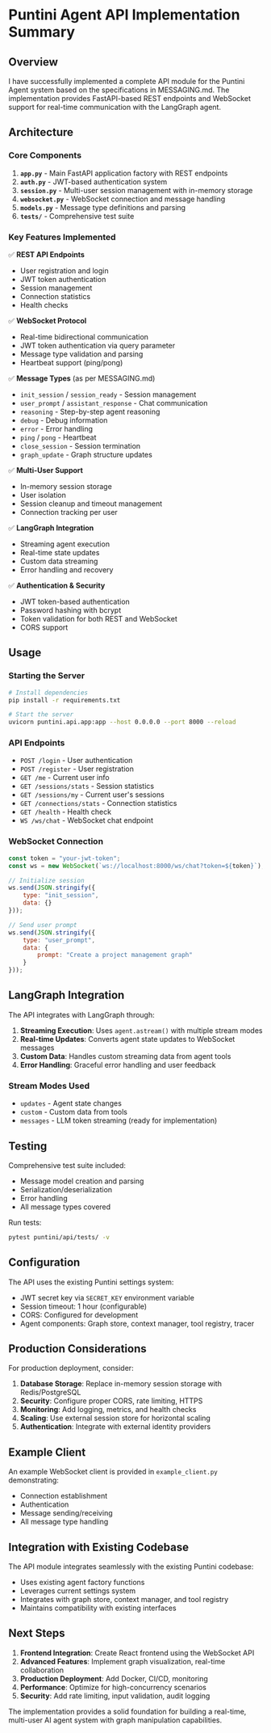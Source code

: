 # Puntini Agent API Implementation Summary

## Overview

I have successfully implemented a complete API module for the Puntini Agent system based on the specifications in MESSAGING.md. The implementation provides FastAPI-based REST endpoints and WebSocket support for real-time communication with the LangGraph agent.

## Architecture

### Core Components

1. **`app.py`** - Main FastAPI application factory with REST endpoints
2. **`auth.py`** - JWT-based authentication system
3. **`session.py`** - Multi-user session management with in-memory storage
4. **`websocket.py`** - WebSocket connection and message handling
5. **`models.py`** - Message type definitions and parsing
6. **`tests/`** - Comprehensive test suite

### Key Features Implemented

✅ **REST API Endpoints**
- User registration and login
- JWT token authentication
- Session management
- Connection statistics
- Health checks

✅ **WebSocket Protocol**
- Real-time bidirectional communication
- JWT token authentication via query parameter
- Message type validation and parsing
- Heartbeat support (ping/pong)

✅ **Message Types** (as per MESSAGING.md)
- `init_session` / `session_ready` - Session management
- `user_prompt` / `assistant_response` - Chat communication
- `reasoning` - Step-by-step agent reasoning
- `debug` - Debug information
- `error` - Error handling
- `ping` / `pong` - Heartbeat
- `close_session` - Session termination
- `graph_update` - Graph structure updates

✅ **Multi-User Support**
- In-memory session storage
- User isolation
- Session cleanup and timeout management
- Connection tracking per user

✅ **LangGraph Integration**
- Streaming agent execution
- Real-time state updates
- Custom data streaming
- Error handling and recovery

✅ **Authentication & Security**
- JWT token-based authentication
- Password hashing with bcrypt
- Token validation for both REST and WebSocket
- CORS support

## Usage

### Starting the Server

```bash
# Install dependencies
pip install -r requirements.txt

# Start the server
uvicorn puntini.api.app:app --host 0.0.0.0 --port 8000 --reload
```

### API Endpoints

- `POST /login` - User authentication
- `POST /register` - User registration
- `GET /me` - Current user info
- `GET /sessions/stats` - Session statistics
- `GET /sessions/my` - Current user's sessions
- `GET /connections/stats` - Connection statistics
- `GET /health` - Health check
- `WS /ws/chat` - WebSocket chat endpoint

### WebSocket Connection

```javascript
const token = "your-jwt-token";
const ws = new WebSocket(`ws://localhost:8000/ws/chat?token=${token}`);

// Initialize session
ws.send(JSON.stringify({
    type: "init_session",
    data: {}
}));

// Send user prompt
ws.send(JSON.stringify({
    type: "user_prompt",
    data: {
        prompt: "Create a project management graph"
    }
}));
```

## LangGraph Integration

The API integrates with LangGraph through:

1. **Streaming Execution**: Uses `agent.astream()` with multiple stream modes
2. **Real-time Updates**: Converts agent state updates to WebSocket messages
3. **Custom Data**: Handles custom streaming data from agent tools
4. **Error Handling**: Graceful error handling and user feedback

### Stream Modes Used

- `updates` - Agent state changes
- `custom` - Custom data from tools
- `messages` - LLM token streaming (ready for implementation)

## Testing

Comprehensive test suite included:

- Message model creation and parsing
- Serialization/deserialization
- Error handling
- All message types covered

Run tests:
```bash
pytest puntini/api/tests/ -v
```

## Configuration

The API uses the existing Puntini settings system:

- JWT secret key via `SECRET_KEY` environment variable
- Session timeout: 1 hour (configurable)
- CORS: Configured for development
- Agent components: Graph store, context manager, tool registry, tracer

## Production Considerations

For production deployment, consider:

1. **Database Storage**: Replace in-memory session storage with Redis/PostgreSQL
2. **Security**: Configure proper CORS, rate limiting, HTTPS
3. **Monitoring**: Add logging, metrics, and health checks
4. **Scaling**: Use external session store for horizontal scaling
5. **Authentication**: Integrate with external identity providers

## Example Client

An example WebSocket client is provided in `example_client.py` demonstrating:

- Connection establishment
- Authentication
- Message sending/receiving
- All message type handling

## Integration with Existing Codebase

The API module integrates seamlessly with the existing Puntini codebase:

- Uses existing agent factory functions
- Leverages current settings system
- Integrates with graph store, context manager, and tool registry
- Maintains compatibility with existing interfaces

## Next Steps

1. **Frontend Integration**: Create React frontend using the WebSocket API
2. **Advanced Features**: Implement graph visualization, real-time collaboration
3. **Production Deployment**: Add Docker, CI/CD, monitoring
4. **Performance**: Optimize for high-concurrency scenarios
5. **Security**: Add rate limiting, input validation, audit logging

The implementation provides a solid foundation for building a real-time, multi-user AI agent system with graph manipulation capabilities.